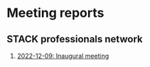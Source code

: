 # Meeting reports

## STACK professionals network

1. [2022-12-09: Inaugural meeting](2022-12-09-NetworkReport.md)